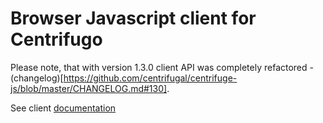 Browser Javascript client for Centrifugo
========================================

Please note, that with version 1.3.0 client API was completely refactored - (changelog)[https://github.com/centrifugal/centrifuge-js/blob/master/CHANGELOG.md#130].

See client [documentation](http://fzambia.gitbooks.io/centrifugal/content/client/index.html)
